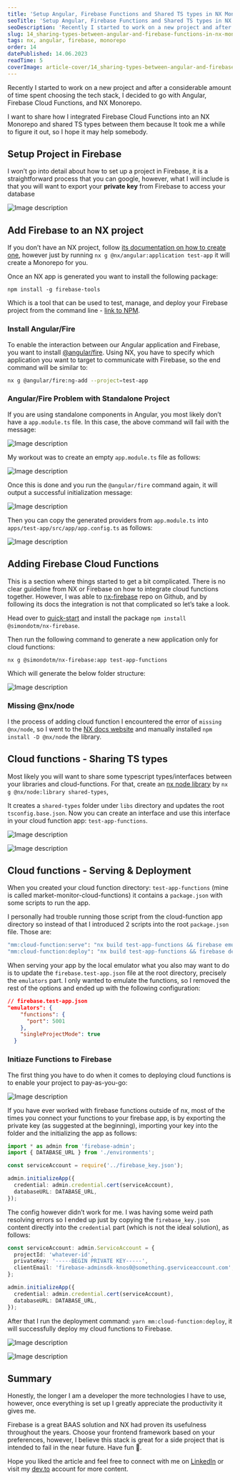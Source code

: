 ```yaml
---
title: 'Setup Angular, Firebase Functions and Shared TS types in NX Monorepo'
seoTitle: 'Setup Angular, Firebase Functions and Shared TS types in NX Monorepo'
seoDescription: 'Recently I started to work on a new project and after a considerable amount of time spent choosing...'
slug: 14_sharing-types-between-angular-and-firebase-functions-in-nx-monorepo
tags: nx, angular, firebase, monorepo
order: 14
datePublished: 14.06.2023
readTime: 5
coverImage: article-cover/14_sharing-types-between-angular-and-firebase-functions-in-nx-monorepo.png
---
```


Recently I started to work on a new project and after a considerable amount of time spent choosing the tech stack, I decided to go with Angular, Firebase Cloud Functions, and NX Monorepo.

I want to share how I integrated Firebase Cloud Functions into an NX Monorepo and shared TS types between them because It took me a while to figure it out, so I hope it may help somebody.

## Setup Project in Firebase

I won’t go into detail about how to set up a project in Firebase, it is a straightforward process that you can google, however, what I will include is that you will want to export your **private key** from Firebase to access your database

![Image description](https://dev-to-uploads.s3.amazonaws.com/uploads/articles/b5443pzcuqoo3yo4o66v.png)

## Add Firebase to an NX project

If you don’t have an NX project, follow [its documentation on how to create one](https://nx.dev/packages/angular/generators/application), however just by running `nx g @nx/angular:application test-app` it will create a Monorepo for you.

Once an NX app is generated you want to install the following package:

`npm install -g firebase-tools`

Which is a tool that can be used to test, manage, and deploy your Firebase project from the command line - [link to NPM](https://www.npmjs.com/package/firebase-tools/v/10.9.2).

### Install Angular/Fire

To enable the interaction between our Angular application and Firebase, you want to install [@angular/fire](https://www.npmjs.com/package/@angular/fire). Using NX, you have to specify which application you want to target to communicate with Firebase, so the end command will be similar to:

```bash
nx g @angular/fire:ng-add --project=test-app
```

### Angular/Fire Problem with Standalone Project

If you are using standalone components in Angular, you most likely don’t have a `app.module.ts` file. In this case, the above command will fail with the message:

![Image description](https://dev-to-uploads.s3.amazonaws.com/uploads/articles/j0oka4n68lxhs4zmfolr.png)

My workout was to create an empty `app.module.ts` file as follows:

![Image description](https://dev-to-uploads.s3.amazonaws.com/uploads/articles/o459kyjl0bgefl71d5h2.png)

Once this is done and you run the `@angular/fire` command again, it will output a successful initialization message:

![Image description](https://dev-to-uploads.s3.amazonaws.com/uploads/articles/lvb27dksnz5yjtywt5ih.png)

Then you can copy the generated providers from `app.module.ts` into `apps/test-app/src/app/app.config.ts` as follows:

![Image description](https://dev-to-uploads.s3.amazonaws.com/uploads/articles/17uc1250uenc5abe7bkt.png)

## Adding Firebase Cloud Functions

This is a section where things started to get a bit complicated. There is no clear guideline from NX or Firebase on how to integrate cloud functions together. However, I was able to [nx-firebase](https://github.com/simondotm/nx-firebase) repo on Github, and by following its docs the integration is not that complicated so let’s take a look.

Head over to [quick-start](https://github.com/simondotm/nx-firebase/blob/main/docs/quick-start.md) and install the package `npm install @simondotm/nx-firebase`.

Then run the following command to generate a new application only for cloud functions:

```bash
nx g @simondotm/nx-firebase:app test-app-functions
```

Which will generate the below folder structure:

![Image description](https://dev-to-uploads.s3.amazonaws.com/uploads/articles/vt9ginau9pheacgm62p3.png)

### Missing @nx/node

I the process of adding cloud function I encountered the error of `missing @nx/node`, so I went to the [NX docs website](https://nx.dev/packages/node) and manually installed `npm install -D @nx/node` the library.

## Cloud functions - Sharing TS types

Most likely you will want to share some typescript types/interfaces between your libraries and cloud-functions. For that, create an [nx node library](https://nx.dev/packages/node/generators/library) by `nx g @nx/node:library shared-types`,

It creates a `shared-types` folder under `libs` directory and updates the root `tsconfig.base.json`. Now you can create an interface and use this interface in your cloud function app: `test-app-functions`.

![Image description](https://dev-to-uploads.s3.amazonaws.com/uploads/articles/1onmt47f4zuidak6qpk9.png)

![Image description](https://dev-to-uploads.s3.amazonaws.com/uploads/articles/l23llr8v1qayeb5d7iy6.png)

## Cloud functions - Serving & Deployment

When you created your cloud function directory: `test-app-functions` (mine is called market-monitor-cloud-functions) it contains a `package.json` with some scripts to run the app.

I personally had trouble running those script from the cloud-function app directory so instead of that I introduced 2 scripts into the root `package.json` file. Those are:

```bash
"mm:cloud-function:serve": "nx build test-app-functions && firebase emulators:start --only functions --config firebase.test-app-functions.json",
"mm:cloud-function:deploy": "nx build test-app-functions && firebase deploy --only functions --config firebase.test-app-functions.json"
```

When serving your app by the local emulator what you also may want to do is to update the `firebase.test-app.json` file at the root directory, precisely the `emulators` part. I only wanted to emulate the functions, so I removed the rest of the options and ended up with the following configuration:

```json
// firebase.test-app.json
"emulators": {
    "functions": {
      "port": 5001
    },
    "singleProjectMode": true
  }
```

### Initiaze Functions to Firebase

The first thing you have to do when it comes to deploying cloud functions is to enable your project to pay-as-you-go:

![Image description](https://dev-to-uploads.s3.amazonaws.com/uploads/articles/z2rv49l07jcwzn3xpgna.png)

If you have ever worked with firebase functions outside of nx, most of the times you connect your functions to your firebase app, is by exporting the private key (as suggested at the beginning), importing your key into the folder and the initializing the app as follows:

```typescript
import * as admin from 'firebase-admin';
import { DATABASE_URL } from './environments';

const serviceAccount = require('../firebase_key.json');

admin.initializeApp({
  credential: admin.credential.cert(serviceAccount),
  databaseURL: DATABASE_URL,
});
```

The config however didn’t work for me. I was having some weird path resolving errors so I ended up just by copying the `firebase_key.json` content directly into the `credential` part (which is not the ideal solution), as follows:

```typescript
const serviceAccount: admin.ServiceAccount = {
  projectId: 'whatever-id',
  privateKey: '-----BEGIN PRIVATE KEY-----',
  clientEmail: 'firebase-adminsdk-knos0@something.gserviceaccount.com',
};

admin.initializeApp({
  credential: admin.credential.cert(serviceAccount),
  databaseURL: DATABASE_URL,
});
```

After that I run the deployment command: `yarn mm:cloud-function:deploy`, it will successfully deploy my cloud functions to Firebase.

![Image description](https://dev-to-uploads.s3.amazonaws.com/uploads/articles/y8p6w57ftuflylkwx9z2.png)

![Image description](https://dev-to-uploads.s3.amazonaws.com/uploads/articles/2ilniugibyeov938404u.png)

## Summary

Honestly, the longer I am a developer the more technologies I have to use, however, once everything is set up I greatly appreciate the productivity it gives me.

Firebase is a great BAAS solution and NX had proven its usefulness throughout the years. Choose your frontend framework based on your preferences, however, I believe this stack is great for a side project that is intended to fail in the near future. Have fun 👋.

Hope you liked the article and feel free to connect with me on [LinkedIn](https://www.linkedin.com/in/eduard-krivanek) or visit my [dev.to](https://dev.to/krivanek06) account for more content.
